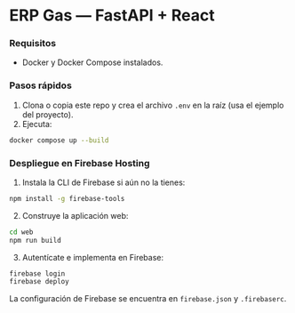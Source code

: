 # ERP Gas — FastAPI + React

### Requisitos
- Docker y Docker Compose instalados.

### Pasos rápidos
1) Clona o copia este repo y crea el archivo `.env` en la raíz (usa el ejemplo del proyecto).
2) Ejecuta:
```bash
docker compose up --build
```

### Despliegue en Firebase Hosting
1) Instala la CLI de Firebase si aún no la tienes:
```bash
npm install -g firebase-tools
```
2) Construye la aplicación web:
```bash
cd web
npm run build
```
3) Autentícate e implementa en Firebase:
```bash
firebase login
firebase deploy
```
La configuración de Firebase se encuentra en `firebase.json` y `.firebaserc`.